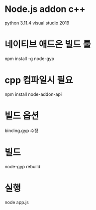 # Node.js addon c++

python 3.11.4
visual studio 2019

# 네이티브 애드온 빌드 툴
npm install -g node-gyp

# cpp 컴파일시 필요
npm install node-addon-api

# 빌드 옵션
binding.gyp 수정

# 빌드
node-gyp rebuild

# 실행
node app.js